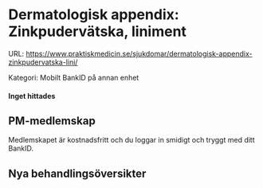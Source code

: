 # Dermatologisk appendix: Zinkpudervätska, liniment

URL: https://www.praktiskmedicin.se/sjukdomar/dermatologisk-appendix-zinkpudervatska-lini/



Kategori: Mobilt BankID på annan enhet

#### Inget hittades

## PM-medlemskap

Medlemskapet är kostnadsfritt och du loggar in smidigt och tryggt med ditt BankID.

## Nya behandlingsöversikter

